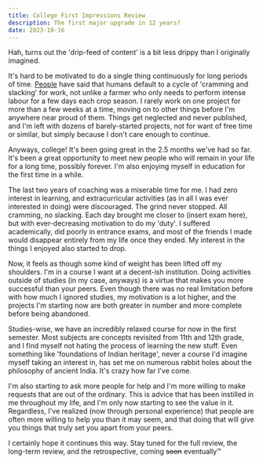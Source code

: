 ```yaml
---
title: College First Impressions Review
description: The first major upgrade in 12 years?
date: 2023-10-16
---
```


Hah, turns out the 'drip-feed of content' is a bit less drippy than I originally imagined.

It's hard to be motivated to do a single thing continuously for long periods of time. [People](https://en.wikipedia.org/wiki/Bullshit_Jobs) have said that humans default to a cycle of 'cramming and slacking' for work, not unlike a farmer who only needs to perform intense labour for a few days each crop season. I rarely work on one project for more than a few weeks at a time, moving on to other things before I'm anywhere near proud of them. Things get neglected and never published, and I'm left with dozens of barely-started projects, not for want of free time or similar, but simply because I don't care enough to continue.

Anyways, college! It's been going great in the 2.5 months we've had so far. It's been a great opportunity to meet new people who will remain in your life for a long time, possibly forever. I'm also enjoying myself in education for the first time in a while.

The last two years of coaching was a miserable time for me. I had zero interest in learning, and extracurricular activities (as in all I was ever interested in doing) were discouraged. The grind never stopped. All cramming, no slacking. Each day brought me closer to (insert exam here), but with ever-decreasing motivation to do my 'duty'. I suffered academically, did poorly in entrance exams, and most of the friends I made would disappear entirely from my life once they ended. My interest in the things I enjoyed also started to drop.

Now, it feels as though some kind of weight has been lifted off my shoulders. I'm in a course I want at a decent-ish institution. Doing activities outside of studies (in my case, anyways) is a virtue that makes you more successful than your peers. Even though there was no real limitation before with how much I ignored studies, my motivation is a lot higher, and the projects I'm starting now are both greater in number and more complete before being abandoned.

Studies-wise, we have an incredibly relaxed course for now in the first semester. Most subjects are concepts revisited from 11th and 12th grade, and I find myself not hating the process of learning the new stuff. Even something like 'foundations of Indian heritage', never a course I'd imagine myself taking an interest in, has set me on numerous rabbit holes about the philosophy of ancient India. It's crazy how far I've come.

I'm also starting to ask more people for help and I'm more willing to make requests that are out of the ordinary. This is advice that has been instilled in me throughout my life, and I'm only now starting to see the value in it. Regardless, I've realized (now through personal experience) that people are often more willing to help you than it may seem, and that doing that will give you things that truly set you apart from your peers.

I certainly hope it continues this way. Stay tuned for the full review, the long-term review, and the retrospective, coming ~~soon~~ eventually™
